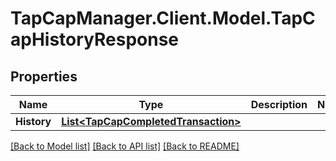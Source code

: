 # TapCapManager.Client.Model.TapCapHistoryResponse
## Properties

Name | Type | Description | Notes
------------ | ------------- | ------------- | -------------
**History** | [**List&lt;TapCapCompletedTransaction&gt;**](TapCapCompletedTransaction.md) |  | 

[[Back to Model list]](../README.md#documentation-for-models) [[Back to API list]](../README.md#documentation-for-api-endpoints) [[Back to README]](../README.md)

